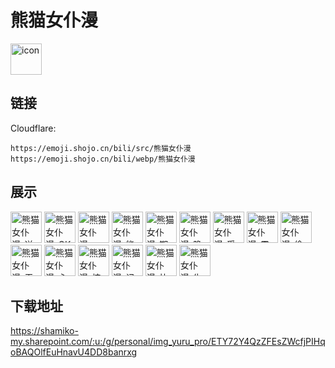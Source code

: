 # 熊猫女仆漫
<img src="https://emoji.shojo.cn/bili/src/熊猫女仆漫/icon.png" width="50" height="50" alt="icon">

## 链接
Cloudflare:
```
https://emoji.shojo.cn/bili/src/熊猫女仆漫
https://emoji.shojo.cn/bili/webp/熊猫女仆漫
```
## 展示
<img src="https://emoji.shojo.cn/bili/src/熊猫女仆漫/熊猫女仆漫-送花.png" width="50" height="50" alt="熊猫女仆漫-送花">
<img src="https://emoji.shojo.cn/bili/src/熊猫女仆漫/熊猫女仆漫-OK.png" width="50" height="50" alt="熊猫女仆漫-OK">
<img src="https://emoji.shojo.cn/bili/src/熊猫女仆漫/熊猫女仆漫-wink.png" width="50" height="50" alt="熊猫女仆漫-wink">
<img src="https://emoji.shojo.cn/bili/src/熊猫女仆漫/熊猫女仆漫-能量满满.png" width="50" height="50" alt="熊猫女仆漫-能量满满">
<img src="https://emoji.shojo.cn/bili/src/熊猫女仆漫/熊猫女仆漫-期待.png" width="50" height="50" alt="熊猫女仆漫-期待">
<img src="https://emoji.shojo.cn/bili/src/熊猫女仆漫/熊猫女仆漫-隐忍.png" width="50" height="50" alt="熊猫女仆漫-隐忍">
<img src="https://emoji.shojo.cn/bili/src/熊猫女仆漫/熊猫女仆漫-受伤.png" width="50" height="50" alt="熊猫女仆漫-受伤">
<img src="https://emoji.shojo.cn/bili/src/熊猫女仆漫/熊猫女仆漫-震惊.png" width="50" height="50" alt="熊猫女仆漫-震惊">
<img src="https://emoji.shojo.cn/bili/src/熊猫女仆漫/熊猫女仆漫-偷笑.png" width="50" height="50" alt="熊猫女仆漫-偷笑">
<img src="https://emoji.shojo.cn/bili/src/熊猫女仆漫/熊猫女仆漫-无语.png" width="50" height="50" alt="熊猫女仆漫-无语">
<img src="https://emoji.shojo.cn/bili/src/熊猫女仆漫/熊猫女仆漫-心动.png" width="50" height="50" alt="熊猫女仆漫-心动">
<img src="https://emoji.shojo.cn/bili/src/熊猫女仆漫/熊猫女仆漫-炫我嘴里.png" width="50" height="50" alt="熊猫女仆漫-炫我嘴里">
<img src="https://emoji.shojo.cn/bili/src/熊猫女仆漫/熊猫女仆漫-记仇.png" width="50" height="50" alt="熊猫女仆漫-记仇">
<img src="https://emoji.shojo.cn/bili/src/熊猫女仆漫/熊猫女仆漫-比心.png" width="50" height="50" alt="熊猫女仆漫-比心">
<img src="https://emoji.shojo.cn/bili/src/熊猫女仆漫/熊猫女仆漫-生气.png" width="50" height="50" alt="熊猫女仆漫-生气">

## 下载地址

https://shamiko-my.sharepoint.com/:u:/g/personal/img_yuru_pro/ETY72Y4QzZFEsZWcfjPIHqoBAQOlfEuHnavU4DD8banrxg
